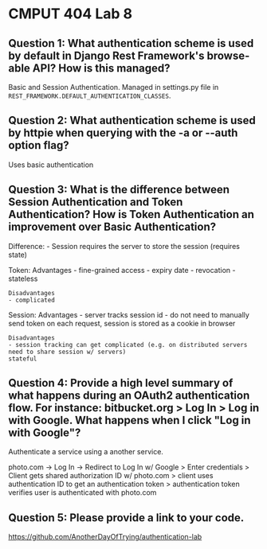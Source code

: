 # CMPUT 404 Lab 8

## Question 1: What authentication scheme is used by default in Django Rest Framework's browse-able API? How is this managed?

Basic and Session Authentication. Managed in settings.py file in `REST_FRAMEWORK.DEFAULT_AUTHENTICATION_CLASSES`.


## Question 2: What authentication scheme is used by httpie when querying with the -a or --auth option flag?

Uses basic authentication

## Question 3: What is the difference between Session Authentication and Token Authentication? How is Token Authentication an improvement over Basic Authentication?

Difference:
    - Session requires the server to store the session (requires state)

Token:
    Advantages
    - fine-grained access
    - expiry date
    - revocation
    - stateless
    
    Disadvantages
    - complicated

Session:
    Advantages
    - server tracks session id
    - do not need to manually send token on each request, session is stored as a cookie in browser

    Disadvantages
    - session tracking can get complicated (e.g. on distributed servers need to share session w/ servers)
    stateful



## Question 4: Provide a high level summary of what happens during an OAuth2 authentication flow. For instance: bitbucket.org > Log In > Log in with Google. What happens when I click "Log in with Google"?

Authenticate a service using a another service.

photo.com -> Log In -> Redirect to Log In w/ Google > Enter credentials > Client gets shared authorization ID w/ photo.com > client uses authentication ID to get an authentication token > authentication token verifies user is authenticated with photo.com

## Question 5: Please provide a link to your code.

https://github.com/AnotherDayOfTrying/authentication-lab